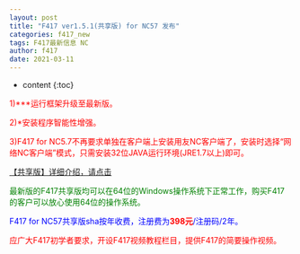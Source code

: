 ```yaml
---
layout: post
title: "F417 ver1.5.1(共享版) for NC57 发布"
categories: f417_new
tags: F417最新信息 NC
author: f417
date: 2021-03-11
---
```


* content
{:toc}



<p><font color="red">1)***运行框架升级至最新版。</font></p>

<p><font color="red">2)*安装程序智能性增强。</font></p>

<p><font color="red">3)F417 for NC5.7不再要求单独在客户端上安装用友NC客户端了，安装时选择“网络NC客户端”模式，只需安装32位JAVA运行环境(JRE1.7以上)即可。</font></p>


[【共享版】详细介绍，请点击](/blog/f417_nc5_share)

<p><font color="green">最新版的F417共享版均可以在64位的Windows操作系统下正常工作，购买F417的客户可以放心使用64位的操作系统。</font></p>

<p><font color="blue">F417 for NC57共享版sha按年收费，注册费为<font color="red"><b>398元</b></font>/注册码/2年。</font></p>

<p><font color="red">应广大F417初学者要求，开设F417视频教程栏目，提供F417的简要操作视频。</font></p>

